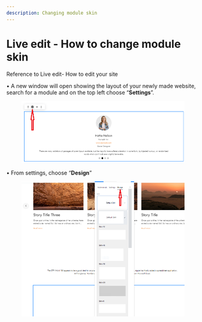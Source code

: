 ```yaml
---
description: Changing module skin
---
```


# Live edit - How to change module skin

Reference to Live edit- How to edit your site

• A new window will open showing the layout of your newly made website, search for a module and on the top left choose “**Settings**”.

<figure><img src=".gitbook/assets/Module Skin1.png" alt=""><figcaption></figcaption></figure>

• From settings, choose “**Design**”

<figure><img src=".gitbook/assets/Module Skin 2.png" alt=""><figcaption></figcaption></figure>
